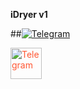 **iDryer v1**

##[![Telegram](<img src="https://raw.githubusercontent.com/FortAwesome/Font-Awesome/6.x/svgs/brands/telegram.svg" width="50" height="50">)](https://t.me/iDryer)



<a href="https://t.me/iDryer">
  <img src="https://raw.githubusercontent.com/FortAwesome/Font-Awesome/6.x/svgs/brands/telegram.svg" alt="Telegram" width="50" height="50" style="color: #FF5733;">
</a>

